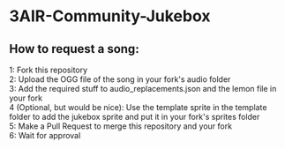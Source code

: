 # 3AIR-Community-Jukebox

## How to request a song:
1: Fork this repository  
2: Upload the OGG file of the song in your fork's audio folder  
3: Add the required stuff to audio_replacements.json and the lemon file in your fork  
4 (Optional, but would be nice): Use the template sprite in the template folder to add the jukebox sprite and put it in your fork's sprites folder  
5: Make a Pull Request to merge this repository and your fork  
6: Wait for approval
